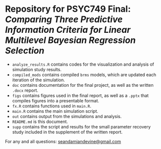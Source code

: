 # Repository for PSYC749 Final: *Comparing Three Predictive Information Criteria for Linear Multilevel Bayesian Regression Selection*

- `analyze_results.R` contains codes for the visualization and analysis of simulation study results. 
- `compiled_mods` contains compiled `brms` models, which are updated each iteration of the simulation. 
- `doc` contains documentation for the final project, as well as the written `.docx` report. 
- `figs` contains figures used in the final report, as well as a `.pptx` that compiles figures into a presentable format. 
- `fx.R` contains functions used in `main.R`. 
- `main.R` contains the main simulation script. 
- `out` contains output from the simulations and analysis.
- `README.md` is this document. 
- `supp` contains the script and results for the small parameter recovery study included in the supplement of the written report. 

For any and all questions: seandamiandevine@gmail.com